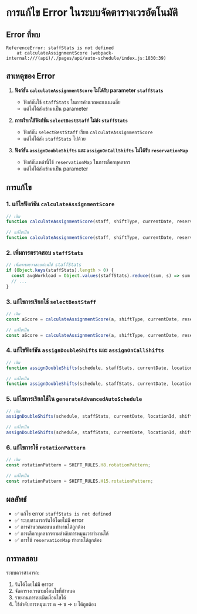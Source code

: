# การแก้ไข Error ในระบบจัดตารางเวรอัตโนมัติ

## Error ที่พบ

```
ReferenceError: staffStats is not defined
    at calculateAssignmentScore (webpack-internal:///(api)/./pages/api/auto-schedule/index.js:1030:39)
```

## สาเหตุของ Error

1. **ฟังก์ชัน `calculateAssignmentScore` ไม่ได้รับ parameter `staffStats`**
   - ฟังก์ชันใช้ `staffStats` ในการคำนวณคะแนนเฉลี่ย
   - แต่ไม่ได้ส่งเข้ามาเป็น parameter

2. **การเรียกใช้ฟังก์ชัน `selectBestStaff` ไม่ส่ง `staffStats`**
   - ฟังก์ชัน `selectBestStaff` เรียก `calculateAssignmentScore`
   - แต่ไม่ได้ส่ง `staffStats` ไปด้วย

3. **ฟังก์ชัน `assignDoubleShifts` และ `assignOnCallShifts` ไม่ได้รับ `reservationMap`**
   - ฟังก์ชันเหล่านี้ใช้ `reservationMap` ในการเลือกบุคลากร
   - แต่ไม่ได้ส่งเข้ามาเป็น parameter

## การแก้ไข

### 1. แก้ไขฟังก์ชัน `calculateAssignmentScore`

```javascript
// เดิม
function calculateAssignmentScore(staff, shiftType, currentDate, reservationMap = {}, reservationKey = "") {

// แก้ไขเป็น
function calculateAssignmentScore(staff, shiftType, currentDate, reservationMap = {}, reservationKey = "", staffStats = {}) {
```

### 2. เพิ่มการตรวจสอบ `staffStats`

```javascript
// เพิ่มการตรวจสอบก่อนใช้ staffStats
if (Object.keys(staffStats).length > 0) {
  const avgWorkload = Object.values(staffStats).reduce((sum, s) => sum + s.totalWorkload, 0) / Object.keys(staffStats).length;
  // ...
}
```

### 3. แก้ไขการเรียกใช้ `selectBestStaff`

```javascript
// เดิม
const aScore = calculateAssignmentScore(a, shiftType, currentDate, reservationMap, reservationKey);

// แก้ไขเป็น
const aScore = calculateAssignmentScore(a, shiftType, currentDate, reservationMap, reservationKey, staffStats);
```

### 4. แก้ไขฟังก์ชัน `assignDoubleShifts` และ `assignOnCallShifts`

```javascript
// เดิม
function assignDoubleShifts(schedule, staffStats, currentDate, locationId, shifts, violations) {

// แก้ไขเป็น
function assignDoubleShifts(schedule, staffStats, currentDate, locationId, shifts, violations, reservationMap = {}) {
```

### 5. แก้ไขการเรียกใช้ใน `generateAdvancedAutoSchedule`

```javascript
// เดิม
assignDoubleShifts(schedule, staffStats, currentDate, locationId, shifts, violations);

// แก้ไขเป็น
assignDoubleShifts(schedule, staffStats, currentDate, locationId, shifts, violations, reservationMap);
```

### 6. แก้ไขการใช้ `rotationPattern`

```javascript
// เดิม
const rotationPattern = SHIFT_RULES.H8.rotationPattern;

// แก้ไขเป็น
const rotationPattern = SHIFT_RULES.H15.rotationPattern;
```

## ผลลัพธ์

- ✅ แก้ไข error `staffStats is not defined`
- ✅ ระบบสามารถรันได้โดยไม่มี error
- ✅ การคำนวณคะแนนทำงานได้ถูกต้อง
- ✅ การเลือกบุคลากรตามลำดับการหมุนเวรทำงานได้
- ✅ การใช้ `reservationMap` ทำงานได้ถูกต้อง

## การทดสอบ

ระบบควรสามารถ:
1. รันได้โดยไม่มี error
2. จัดตารางเวรตามเงื่อนไขที่กำหนด
3. รายงานการละเมิดเงื่อนไขได้
4. ใช้ลำดับการหมุนเวร ด → ช → บ ได้ถูกต้อง 